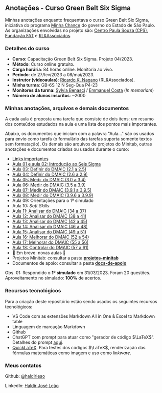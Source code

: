 ## Anotações - Curso Green Belt Six Sigma

Minhas anotações enquanto frequentava o curso Green Belt Six Sigma, iniciativa do programa [Minha Chance](https://www.cps.sp.gov.br/minhachance/) do governo do Estado de São Paulo. As organizações envolvidas no projeto são: [Centro Paula Souza (CPS)](https://cps.sp.gov.br), [Fundação FAT](https://ensino.fundacaofat.org.br/) e [RL&Associados](https://rlassociados.com.br/).

### Detalhes do curso

- **Curso**: Capacitação Green Belt Six Sigma. Projeto 04/2023.
- **Método**: Curso online gratuito.
- **Carga horária**: 84 horas online. Monitoria ao vivo.
- **Período**: de 27/fev/2023 a 08/mai/2023.  
- **Instrutor (videoaulas)**: [Ricardo K. Nagano](https://linkedin.com/in/ricardo-k-nagano-5383b327) (RL&Associados).
- **Minha turma**: GB-6S 12 N Seg-Qua P4-23
- **Monitores da turma**: [Sylvia  Benasci](https://linkedin.com/in/sylvia-benasci) /  [Emmanuel Costa](https://linkedin.com/in/emmanuel-costa) (_In memoriam_)
- **Número de alunos inscritos**: ~2000

### Minhas anotações, arquivos e demais documentos

A cada aula é proposta uma tarefa que consiste de dois itens: um resumo dos conteúdos estudados na aula e uma lista dos pontos mais importantes.

Abaixo, os documentos que iniciam com a palavra "Aula..." são os usados para envio como tarefa (o formulário das tarefas suporta somente textos sem formatação). Os demais são arquivos de projetos do Minitab, outras anotações e documentos criados ou usados durante o curso:

- [Links importantes](links-importantes.md)
- [Aula 01 e aula 02: Introdução ao Seis Sigma](aula-01_02-intro-seis-sigma-1_5.md)
- [Aula 03: Definir do DMAIC (2.1 a 2.5)](aula-03-definir-2.1_2.5.md)
- [Aula 04: Definir do DMAIC (2.6 a 2.9)](aula-04-definir-2.6_2.9.md)
- [Aula 05: Medir do DMAIC (3.0 a 3.4)](aula-05-medir-3.0_3.4.md)
- [Aula 06: Medir do DMAIC (3.5 a 3.9)](aula-06-medir-3.5_3.9.md)
- [Aula 07: Medir do DMAIC (3.9.1 a 3.9.5)](aula-07-medir-3.9.1_3.9.5.md)
- [Aula 08: Medir do DMAIC (3.9.6 a 3.9.9)](aula-08-medir-3.9.6_3.9.9.md)
- Aula 09: Orientações para o 1º simulado
- Aula 10: _Soft Skills_
- [Aula 11: Analisar do DMAIC (34 a 37)](aula-11-analisar-34_37.md)
- [Aula 12: Analisar do DMAIC (38 a 41)](aula-12-analisar-38_41.md)
- [Aula 13: Analisar do DMAIC (42 a 45)](aula-13-analisar-42_45.md)
- [Aula 14: Analisar do DMAIC (46 a 48)](aula-14-analisar-46_48.md)
- [Aula 15: Analisar do DMAIC (49 a 51)](aula-15-analisar-49_51.md)
- [Aula 16: Melhorar do DMAIC (52 a 54)](aula-16-melhorar-52_54.md)
- [Aula 17: Melhorar do DMAIC (55 a 56)](aula-17-melhorar-55_56.md)
- [Aula 18: Controlar do DMAIC (57 a 61)](aula-18-controlar-57_61.md)
- 🚧 Em breve: novas aulas 🚧
- Projetos Minitab: consultar a pasta <u>**projetos-minitab**</u>
- Documentos de apoio: consultar a pasta <u>**docs-de-apoio**</u>

Obs. 01: Respondido o **1º simulado** em 31/03/2023. Foram 20 questões. Aproveitamento no simulado: **100%** de acertos. 

### Recursos tecnológicos

Para a criação deste repositório estão sendo usados os seguintes recursos tecnológicos:

- VS Code com as extensões Markdown All in One & Excel to Markdown table
- Linguagem de marcação Markdown
- Github
- ChatGPT com prompt para atuar como "gerador de código $\LaTeX$". Detalhes do prompt [aqui](chatgpt-latex-prompt.md).
- [QuickLaTeX](https://quicklatex.com/). Para testes dos códigos $\LaTeX$, renderização das fórmulas matemáticas como imagem e uso como _linkware_. 

### Meus contatos

Github: [@haldirleao](https://github.com/haldirleao)

LinkedIn: [Haldir José Leão](https://linkedin.com/in/haldir-josé-leão-25560b56)

